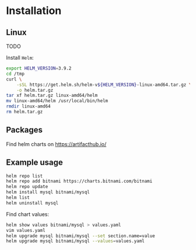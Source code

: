 # Installation

## Linux

TODO

Install `Helm`:

```sh
export HELM_VERSION=3.9.2
cd /tmp
curl \
    -sSL https://get.helm.sh/helm-v${HELM_VERSION}-linux-amd64.tar.gz \
    -o helm.tar.gz
tar xf helm.tar.gz linux-amd64/helm
mv linux-amd64/helm /usr/local/bin/helm
rmdir linux-amd64
rm helm.tar.gz
```

## Packages

Find helm charts on https://artifacthub.io/

## Example usage

```sh
helm repo list
helm repo add bitnami https://charts.bitnami.com/bitnami
helm repo update
helm install mysql bitnami/mysql
helm list
helm uninstall mysql
```

Find chart values:

```sh
helm show values bitnami/mysql > values.yaml
vim values.yaml
helm upgrade mysql bitnami/mysql --set section.name=value
helm upgrade mysql bitnami/mysql --values=values.yaml
```
